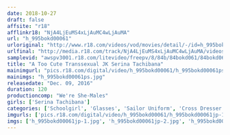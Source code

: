 ```yaml
---
date: 2018-10-27
draft: false
affsite: "r18"
afflinkr18: "NjA4LjEuMS4xLjAuMC4wLjAuMA"
url: "h_995bokd00061"
urloriginal: "http://www.r18.com/videos/vod/movies/detail/-/id=h_995bokd00061"
urlfinal: "http://media.r18.com/track/NjA4LjEuMS4xLjAuMC4wLjAuMA/videos/vod/movies/detail/-/id=h_995bokd00061"
samplevid: "awspv3001.r18.com/litevideo/freepv/8/84b/84bokd061/84bokd061_dmb_w.mp4"
title: "A Too Cute Transsexual JK Serina Tachibana"
mainimgurl: "pics.r18.com/digital/video/h_995bokd00061/h_995bokd00061ps.jpg"
mainimgs: "h_995bokd00061ps.jpg"
releasedate: "Dec. 09, 2016"
duration: 120
productioncomp: "We're She-Males"
girls: ['Serina Tachibana']
categories: ['Schoolgirl', 'Glasses', 'Sailor Uniform', 'Cross Dresser', 'Shemale', 'Featured Actress', 'Creampie', 'Anal Play', 'Masturbation', 'Hi-Def']
imgurls: ['pics.r18.com/digital/video/h_995bokd00061/h_995bokd00061jp-1.jpg', 'pics.r18.com/digital/video/h_995bokd00061/h_995bokd00061jp-2.jpg', 'pics.r18.com/digital/video/h_995bokd00061/h_995bokd00061jp-3.jpg', 'pics.r18.com/digital/video/h_995bokd00061/h_995bokd00061jp-4.jpg', 'pics.r18.com/digital/video/h_995bokd00061/h_995bokd00061jp-5.jpg', 'pics.r18.com/digital/video/h_995bokd00061/h_995bokd00061jp-6.jpg', 'pics.r18.com/digital/video/h_995bokd00061/h_995bokd00061jp-7.jpg', 'pics.r18.com/digital/video/h_995bokd00061/h_995bokd00061jp-8.jpg', 'pics.r18.com/digital/video/h_995bokd00061/h_995bokd00061jp-9.jpg', 'pics.r18.com/digital/video/h_995bokd00061/h_995bokd00061jp-10.jpg', 'pics.r18.com/digital/video/h_995bokd00061/h_995bokd00061jp-11.jpg', 'pics.r18.com/digital/video/h_995bokd00061/h_995bokd00061jp-12.jpg', 'pics.r18.com/digital/video/h_995bokd00061/h_995bokd00061jp-13.jpg', 'pics.r18.com/digital/video/h_995bokd00061/h_995bokd00061jp-14.jpg', 'pics.r18.com/digital/video/h_995bokd00061/h_995bokd00061jp-15.jpg', 'pics.r18.com/digital/video/h_995bokd00061/h_995bokd00061jp-16.jpg', 'pics.r18.com/digital/video/h_995bokd00061/h_995bokd00061jp-17.jpg', 'pics.r18.com/digital/video/h_995bokd00061/h_995bokd00061jp-18.jpg', 'pics.r18.com/digital/video/h_995bokd00061/h_995bokd00061jp-19.jpg', 'pics.r18.com/digital/video/h_995bokd00061/h_995bokd00061jp-20.jpg']
imgs: ['h_995bokd00061jp-1.jpg', 'h_995bokd00061jp-2.jpg', 'h_995bokd00061jp-3.jpg', 'h_995bokd00061jp-4.jpg', 'h_995bokd00061jp-5.jpg', 'h_995bokd00061jp-6.jpg', 'h_995bokd00061jp-7.jpg', 'h_995bokd00061jp-8.jpg', 'h_995bokd00061jp-9.jpg', 'h_995bokd00061jp-10.jpg', 'h_995bokd00061jp-11.jpg', 'h_995bokd00061jp-12.jpg', 'h_995bokd00061jp-13.jpg', 'h_995bokd00061jp-14.jpg', 'h_995bokd00061jp-15.jpg', 'h_995bokd00061jp-16.jpg', 'h_995bokd00061jp-17.jpg', 'h_995bokd00061jp-18.jpg', 'h_995bokd00061jp-19.jpg', 'h_995bokd00061jp-20.jpg']
---
```

